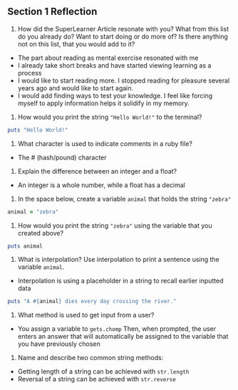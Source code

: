 ## Section 1 Reflection

1. How did the SuperLearner Article resonate with you? What from this list do you already do? Want to start doing or do more of? Is there anything not on this list, that you would add to it?

  * The part about reading as mental exercise resonated with me
  * I already take short breaks and have started viewing learning as a process
  * I would like to start reading more. I stopped reading for pleasure several years ago and would like to start again.
  * I would add finding ways to test your knowledge. I feel like forcing myself to apply information helps it solidify in my memory.   

1. How would you print the string `"Hello World!"` to the terminal?

```ruby
puts "Hello World!"
```

1. What character is used to indicate comments in a ruby file?

  * The # (hash/pound) character

1. Explain the difference between an integer and a float?

  * An integer is a whole number, while a float has a decimal

1. In the space below, create a variable `animal` that holds the string `"zebra"`

```ruby
animal = "zebra"
```

1. How would you print the string `"zebra"` using the variable that you created above?

```ruby
puts animal
```

1. What is interpolation? Use interpolation to print a sentence using the variable `animal`.

  * Interpolation is using a placeholder in a string to recall earlier inputted data

  ```ruby
  puts "A #{animal} dies every day crossing the river."
  ```

1. What method is used to get input from a user?

  * You assign a variable to `gets.chomp` Then, when prompted, the user enters an answer that will automatically be assigned to the variable that you have previously chosen

1. Name and describe two common string methods:

  * Getting length of a string can be achieved with `str.length`
  * Reversal of a string can be achieved with `str.reverse`

